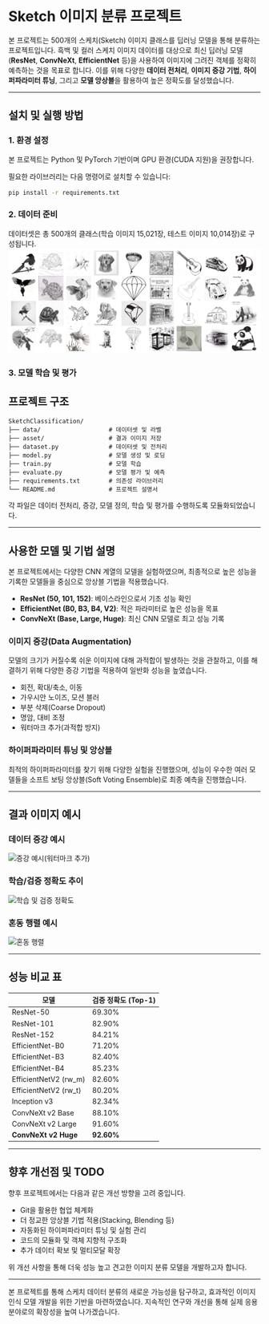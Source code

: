 # Sketch 이미지 분류 프로젝트

본 프로젝트는 500개의 스케치(Sketch) 이미지 클래스를 딥러닝 모델을 통해 분류하는 프로젝트입니다. 흑백 및 컬러 스케치 이미지 데이터를 대상으로 최신 딥러닝 모델(**ResNet**, **ConvNeXt**, **EfficientNet** 등)을 사용하여 이미지에 그려진 객체를 정확히 예측하는 것을 목표로 합니다. 이를 위해 다양한 **데이터 전처리**, **이미지 증강 기법**, **하이퍼파라미터 튜닝**, 그리고 **모델 앙상블**을 활용하여 높은 정확도를 달성했습니다.

---

## 설치 및 실행 방법

### 1. 환경 설정
본 프로젝트는 Python 및 PyTorch 기반이며 GPU 환경(CUDA 지원)을 권장합니다.

필요한 라이브러리는 다음 명령어로 설치할 수 있습니다:

```bash
pip install -r requirements.txt
```

### 2. 데이터 준비

데이터셋은 총 500개의 클래스(학습 이미지 15,021장, 테스트 이미지 10,014장)로 구성됩니다. 
![ImageNet-Sketch](asset/ImageNet-Sketch.png)

### 3. 모델 학습 및 평가


## 프로젝트 구조

```
SketchClassification/
├── data/                   # 데이터셋 및 라벨
├── asset/                  # 결과 이미지 저장
├── dataset.py              # 데이터셋 및 전처리
├── model.py                # 모델 생성 및 로딩
├── train.py                # 모델 학습
├── evaluate.py             # 모델 평가 및 예측
├── requirements.txt        # 의존성 라이브러리
└── README.md               # 프로젝트 설명서
```

각 파일은 데이터 전처리, 증강, 모델 정의, 학습 및 평가를 수행하도록 모듈화되었습니다.

---

## 사용한 모델 및 기법 설명

본 프로젝트에서는 다양한 CNN 계열의 모델을 실험하였으며, 최종적으로 높은 성능을 기록한 모델들을 중심으로 앙상블 기법을 적용했습니다.

- **ResNet (50, 101, 152)**: 베이스라인으로서 기초 성능 확인
- **EfficientNet (B0, B3, B4, V2)**: 적은 파라미터로 높은 성능을 목표
- **ConvNeXt (Base, Large, Huge)**: 최신 CNN 모델로 최고 성능 기록


### 이미지 증강(Data Augmentation)

모델의 크기가 커질수록 쉬운 이미지에 대해 과적합이 발생하는 것을 관찰하고, 이를 해결하기 위해 다양한 증강 기법을 적용하여 일반화 성능을 높였습니다.
- 회전, 확대/축소, 이동
- 가우시안 노이즈, 모션 블러
- 부분 삭제(Coarse Dropout)
- 명암, 대비 조정
- 워터마크 추가(과적합 방지)

### 하이퍼파라미터 튜닝 및 앙상블

최적의 하이퍼파라미터를 찾기 위해 다양한 실험을 진행했으며, 성능이 우수한 여러 모델들을 소프트 보팅 앙상블(Soft Voting Ensemble)로 최종 예측을 진행했습니다.

---

## 결과 이미지 예시

### 데이터 증강 예시
![증강 예시(워터마크 추가)](asset/augmentation_watermark_example.png)

### 학습/검증 정확도 추이
![학습 및 검증 정확도](asset/train_val_accuracy_curve.png)

### 혼동 행렬 예시
![혼동 행렬](asset/confusion_matrix_sample.png)

---

## 성능 비교 표

| 모델                     | 검증 정확도 (Top-1) |
|-------------------------|-------------------|
| ResNet-50               | 69.30%            |
| ResNet-101              | 82.90%            |
| ResNet-152              | 84.21%            |
| EfficientNet-B0         | 71.20%            |
| EfficientNet-B3         | 82.40%            |
| EfficientNet-B4         | 85.23%            |
| EfficientNetV2 (rw_m)   | 82.60%            |
| EfficientNetV2 (rw_t)   | 80.20%            |
| Inception v3            | 82.34%            |
| ConvNeXt v2 Base        | 88.10%            |
| ConvNeXt v2 Large       | 91.60%            |
| **ConvNeXt v2 Huge**    | **92.60%**        |

---

## 향후 개선점 및 TODO

향후 프로젝트에서는 다음과 같은 개선 방향을 고려 중입니다.

- Git을 활용한 협업 체계화
- 더 정교한 앙상블 기법 적용(Stacking, Blending 등)
- 자동화된 하이퍼파라미터 튜닝 및 실험 관리
- 코드의 모듈화 및 객체 지향적 구조화
- 추가 데이터 확보 및 멀티모달 확장

위 개선 사항을 통해 더욱 성능 높고 견고한 이미지 분류 모델을 개발하고자 합니다.

---

본 프로젝트를 통해 스케치 데이터 분류의 새로운 가능성을 탐구하고, 효과적인 이미지 인식 모델 개발을 위한 기반을 마련하였습니다. 지속적인 연구와 개선을 통해 실제 응용 분야로의 확장성을 높여 나가겠습니다.
